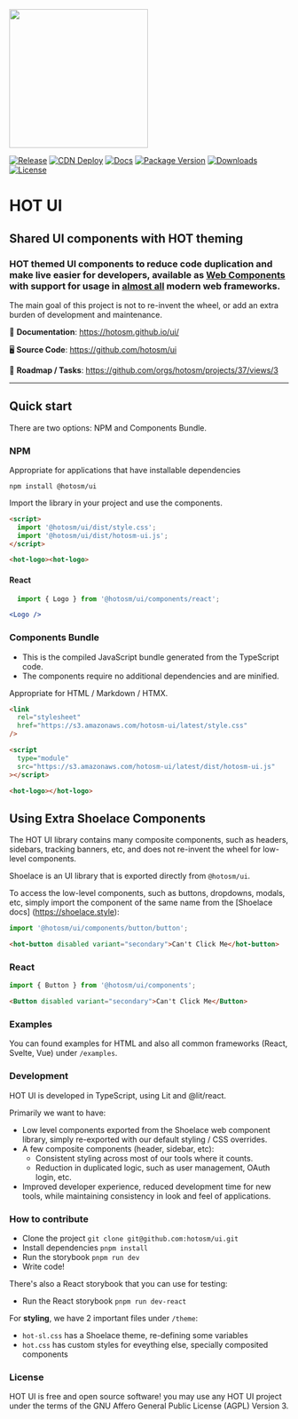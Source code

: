 <img src="https://github.com/hotosm/ui/blob/main/theme/logo/hot-logo-png.png" width="250">

[![Release](https://github.com/hotosm/ui/actions/workflows/publish.yml/badge.svg?event=release)](https://github.com/hotosm/ui/actions/workflows/publish.yml/)
[![CDN Deploy](https://github.com/hotosm/ui/actions/workflows/cdn_deploy.yml/badge.svg?branch=main)](https://github.com/hotosm/ui/actions/workflows/cdn_deploy.yml)
[![Docs](https://github.com/hotosm/ui/actions/workflows/docs.yml/badge.svg)](https://github.com/hotosm/ui/actions/workflows/docs.yml)
[![Package Version](https://img.shields.io/npm/v/%40hotosm/ui?color=334D058)](https://www.npmjs.com/package/@hotosm/ui)
[![Downloads](https://img.shields.io/npm/dm/%40hotosm%2Fui)](https://npmtrends.com/@hotosm/ui)
[![License](https://img.shields.io/github/license/hotosm/ui.svg)](https://github.com/hotosm/ui/blob/main/LICENSE.md)

# HOT UI

## Shared UI components with HOT theming

### HOT themed UI components to reduce code duplication and make live easier for developers, available as [Web Components](https://developer.mozilla.org/en-US/docs/Web/API/Web_components) with support for usage in [almost all](https://custom-elements-everywhere.com) modern web frameworks.

The main goal of this project is not to re-invent the wheel, or add an extra burden of development and maintenance.


📖 **Documentation**: <a href="https://hotosm.github.io/ui/" target="_blank">https://hotosm.github.io/ui/</a>

🖥️ **Source Code**: <a href="https://github.com/hotosm/ui" target="_blank">https://github.com/hotosm/ui</a>

🎯 **Roadmap / Tasks**: <a href="https://github.com/orgs/hotosm/projects/37/views/3" target="_blank">https://github.com/orgs/hotosm/projects/37/views/3</a>

---

## Quick start

There are two options: NPM and Components Bundle.

### NPM

Appropriate for applications that have installable dependencies

`npm install @hotosm/ui`

Import the library in your project and use the components.

```html
<script>
  import '@hotosm/ui/dist/style.css';
  import '@hotosm/ui/dist/hotosm-ui.js';
</script>
```

```html
<hot-logo><hot-logo>
```

#### React

```js
  import { Logo } from '@hotosm/ui/components/react';
```

```jsx
<Logo />
```

### Components Bundle

- This is the compiled JavaScript bundle generated from the TypeScript code.
- The components require no additional dependencies and are minified.

Appropriate for HTML / Markdown / HTMX.

```html
<link
  rel="stylesheet"
  href="https://s3.amazonaws.com/hotosm-ui/latest/style.css"
/>

<script
  type="module"
  src="https://s3.amazonaws.com/hotosm-ui/latest/dist/hotosm-ui.js"
></script>

<hot-logo></hot-logo>
```  

## Using Extra Shoelace Components

The HOT UI library contains many composite components, such as headers, sidebars,
tracking banners, etc, and does not re-invent the wheel for low-level components.

Shoelace is an UI library that is exported directly from `@hotosm/ui`.

To access the low-level components, such as buttons, dropdowns, modals, etc,
simply import the component of the same name from the [Shoelace docs]
(<https://shoelace.style>):

```js
import '@hotosm/ui/components/button/button';
```

```html
<hot-button disabled variant="secondary">Can't Click Me</hot-button>
```

### React

```js
import { Button } from '@hotosm/ui/components';
```

```html
<Button disabled variant="secondary">Can't Click Me</Button>
```

### Examples

You can found examples for HTML and also all common frameworks (React, Svelte, Vue) under `/examples`.

### Development

HOT UI is developed in TypeScript, using Lit and @lit/react.

Primarily we want to have:

- Low level components exported from the Shoelace web component
  library, simply re-exported with our default styling / CSS overrides.
- A few composite components (header, sidebar, etc):
  - Consistent styling across most of our tools where it counts.
  - Reduction in duplicated logic, such as user management, OAuth login, etc.
- Improved developer experience, reduced development time for new tools, while
  maintaining consistency in look and feel of applications.

### How to contribute

- Clone the project `git clone git@github.com:hotosm/ui.git`
- Install dependencies `pnpm install`
- Run the storybook `pnpm run dev`
- Write code!

There's also a React storybook that you can use for testing:

- Run the React storybook `pnpm run dev-react`

For **styling**, we have 2 important files under `/theme`:

- `hot-sl.css` has a Shoelace theme, re-defining some variables
- `hot.css` has custom styles for eveything else, specially composited components

### License

HOT UI is free and open source software! you may use any HOT UI project under the terms of the GNU Affero General Public License (AGPL) Version 3.
